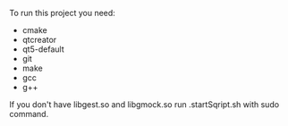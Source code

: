 To run this project you need:
- cmake
- qtcreator
- qt5-default
- git
- make
- gcc
- g++


If you don't have libgest.so and libgmock.so run .startSqript.sh with sudo command.
